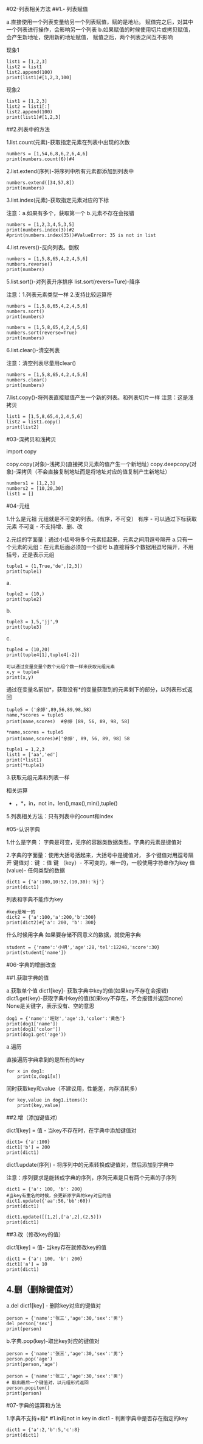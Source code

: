 #02-列表相关方法
##1.- 列表赋值

a.直接使用一个列表变量给另一个列表赋值，赋的是地址。
 赋值完之后，对其中一个列表进行操作，会影响另一个列表
b.如果赋值的时候使用切片或拷贝赋值，会产生新地址，使用新的地址赋值，
赋值之后，两个列表之间互不影响

现象1
```
list1 = [1,2,3]
list2 = list1
list2.append(100)
print(list1)#[1,2,3,100]
```

现象2
```
list1 = [1,2,3]
list2 = list1[:]
list2.append(100)
print(list1)#[1,2,3]
```

##2.列表中的方法

1.list.count(元素)-获取指定元素在列表中出现的次数
```
numbers = [1,54,6,8,6,2,6,4,6]
print(numbers.count(6))#4
```

2.list.extend(序列)-将序列中所有元素都添加到列表中
```
numbers.extend([34,57,8])
print(numbers)
```

3.list.index(元素)-获取指定元素对应的下标

注意：a.如果有多个，获取第一个
      b.元素不存在会报错
```
numbers = [1,2,3,4,5,3,5]
print(numbers.index(3))#2
#print(numbers.index(35))#ValueError: 35 is not in list
```

4.list.revers()-反向列表。倒叙
```
numbers = [1,5,8,65,4,2,4,5,6]
numbers.reverse()
print(numbers)
```

5.list.sort()-对列表升序排序
list.sort(revers=Ture)-降序

注意：1.列表元素类型一样  2.支持比较运算符
```
numbers = [1,5,8,65,4,2,4,5,6]
numbers.sort()
print(numbers)

numbers = [1,5,8,65,4,2,4,5,6]
numbers.sort(reverse=True)
print(numbers)
```

6.list.clear()-清空列表

注意：清空列表尽量用clear()
```
numbers = [1,5,8,65,4,2,4,5,6]
numbers.clear()
print(numbers)
```

7.list.copy()-将列表直接赋值产生一个新的列表。和列表切片一样
注意：这是浅拷贝
```
list1 = [1,5,8,65,4,2,4,5,6]
list2 = list1.copy()
print(list2)
```
#03-深拷贝和浅拷贝

import copy

copy.copy(对象)-浅拷贝(直接拷贝元素的值产生一个新地址)
copy.deepcopy(对象)-深拷贝（不会直接复制地址而是将地址对应的值复制产生新地址）
```
numbers1 = [1,2,3]
numbers2 = [10,20,30]
list1 = []
```
#04-元组

1.什么是元祖
元组就是不可变的列表。（有序，不可变）
有序 - 可以通过下标获取元素
不可变 - 不支持增、删、改

2.元组的字面量：通过小括号将多个元素括起来，元素之间用逗号隔开
a.只有一个元素的元组：在元素后面必须加一个逗号
b.直接将多个数据用逗号隔开，不用括号，还是表示元组
```
tuple1 = (1,True,'de',[2,3])
print(tuple1)
```
 a.
```
tuple2 = (10,)
print(tuple2)
```
b.
```
tuple3 = 1,5,'jj',9
print(tuple3)
```
c.
```
tuple4 = (10,20)
print(tuple4[1],tuple4[-2])

可以通过变量变量个数个元组个数一样来获取元组元素
x,y = tuple4
print(x,y)
```
通过在变量名前加*，获取没有*的变量获取到的元素剩下的部分，以列表形式返回
```
tuple5 = ('余婷',89,56,89,98,58)
name,*scores = tuple5
print(name,scores)  #余婷 [89, 56, 89, 98, 58]

*name,scores = tuple5
print(name,scores)#['余婷', 89, 56, 89, 98] 58
```
```
tuple1 = 1,2,3
list1 = ['aa','ed']
print(*list1)
print(*tuple1)

```
3.获取元组元素和列表一样



相关运算
+ ，*，in，not in，len(),max(),min(),tuple()



5.列表相关方法：只有列表中的count和index

#05-认识字典

1.什么是字典：
字典是可变，无序的容器类数据类型。字典的元素是键值对

2.字典的字面量：使用大括号括起来，大括号中是键值对，
多个键值对用逗号隔开
键值对：键 ：值
键 （key）- 不可变的，唯一的，一般使用字符串作为key
值 (value)- 任何类型的数据
```
dict1 = {'a':100,10:52,(10,30):'kj'}
print(dict1)
```
列表和字典不能作为key
```
#key是唯一的
dict2 = {'a':100,'a':200,'b':300}
print(dict2)#{'a': 200, 'b': 300}
```

什么时候用字典
如果要存储不同意义的数据，就使用字典
```
student = {'name':'小明','age':28,'tel':12248,'score':30}
print(student['name'])
```
#06-字典的增删改查

##1.获取字典的值

a.获取单个值
dict1[key]- 获取字典中key的值(如果key不存在会报错)
dict1.get(key)-获取字典中key的值(如果key不存在，不会报错并返回none)
None是关键字，表示没有、空的意思
```
dog1 = {'name':'旺财','age':3,'color':'黄色'}
print(dog1['name'])
print(dog1['color'])
print(dog1.get('age'))
```

a.遍历

直接遍历字典拿到的是所有的key
```
for x in dog1:
    print(x,dog1[x])
```
同时获取key和value（不建议用，性能差，内存消耗多）
```
for key,value in dog1.items():
    print(key,value)
```
##2.增（添加键值对）

dict1[key] = 值 - 当key不存在时，在字典中添加键值对
```
dict1= {'a':100}
dict1['b'] = 200
print(dict1)
```

dict1.update(序列) - 将序列中的元素转换成键值对，然后添加到字典中

注意：序列要求是能转成字典的序列，序列元素是只有两个元素的子序列
```
dict1 = {'a': 100, 'b': 200}
#当key有重名的时候，会更新原字典的key对应的值
dict1.update({'aa':56,'bb':60})
print(dict1)

dict1.update([[1,2],['a',2],(2,5)])
print(dict1)
```
##3.改（修改key的值）

dict1[key] = 值- 当key存在就修改key的值
```
dict1 = {'a': 100, 'b': 200}
dict1['a'] = 10
print(dict1)
```
## 4.删（删除键值对）

a.del dict1[key] - 删除key对应的键值对
```
person = {'name':'张三','age':30,'sex':'男'}
del person['sex']
print(person)
```
b.字典.pop(key)-取出key对应的键值对

```
person = {'name':'张三','age':30,'sex':'男'}
person.pop('age')
print(person,'age')

person = {'name':'张三','age':30,'sex':'男'}
# 取出最后一个键值对，以元组形式返回
person.popitem()
print(person)
```
#07-字典的运算和方法

1.字典不支持+和*
#1.in和not in
key in dict1 - 判断字典中是否存在指定的key
```
dict1 = {'a':2,'b':5,'c':8}
print(dict1)
```
